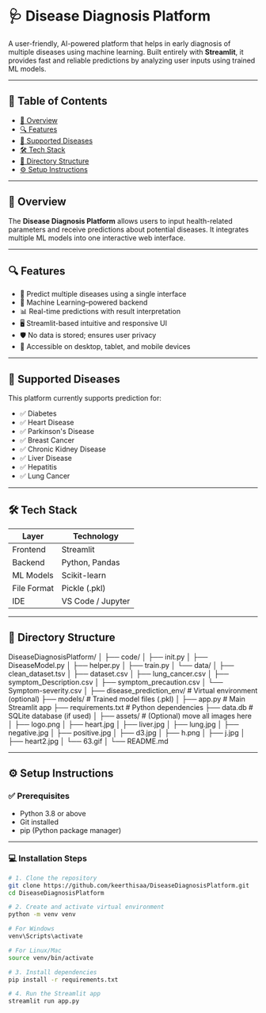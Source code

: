 # 🩺 Disease Diagnosis Platform

A user-friendly, AI-powered platform that helps in early diagnosis of multiple diseases using machine learning. Built entirely with **Streamlit**, it provides fast and reliable predictions by analyzing user inputs using trained ML models.

---

## 📌 Table of Contents

- [🚀 Overview](#-overview)  
- [🔍 Features](#-features)  
- [🧪 Supported Diseases](#-supported-diseases)  
- [🛠️ Tech Stack](#-tech-stack)  
- [📁 Directory Structure](#-directory-structure)  
- [⚙️ Setup Instructions](#-setup-instructions)  

---

## 🚀 Overview

The **Disease Diagnosis Platform** allows users to input health-related parameters and receive predictions about potential diseases. It integrates multiple ML models into one interactive web interface.

---

## 🔍 Features

- 🔬 Predict multiple diseases using a single interface  
- 🧠 Machine Learning–powered backend  
- 📊 Real-time predictions with result interpretation  
- 🖥️ Streamlit-based intuitive and responsive UI  
- 🛡️ No data is stored; ensures user privacy  
- 📱 Accessible on desktop, tablet, and mobile devices  

---

## 🧪 Supported Diseases

This platform currently supports prediction for:

- ✅ Diabetes  
- ✅ Heart Disease  
- ✅ Parkinson's Disease  
- ✅ Breast Cancer  
- ✅ Chronic Kidney Disease  
- ✅ Liver Disease  
- ✅ Hepatitis  
- ✅ Lung Cancer  

---

## 🛠️ Tech Stack

| Layer       | Technology         |
|-------------|--------------------|
| Frontend    | Streamlit          |
| Backend     | Python, Pandas     |
| ML Models   | Scikit-learn       |
| File Format | Pickle (.pkl)      |
| IDE         | VS Code / Jupyter  |

---

## 📁 Directory Structure

DiseaseDiagnosisPlatform/
│
├── code/
│ ├── init.py
│ ├── DiseaseModel.py
│ ├── helper.py
│ ├── train.py
│ └── data/
│ ├── clean_dataset.tsv
│ ├── dataset.csv
│ ├── lung_cancer.csv
│ ├── symptom_Description.csv
│ ├── symptom_precaution.csv
│ └── Symptom-severity.csv
│
├── disease_prediction_env/ # Virtual environment (optional)
├── models/ # Trained model files (.pkl)
│
├── app.py # Main Streamlit app
├── requirements.txt # Python dependencies
├── data.db # SQLite database (if used)
│
├── assets/ # (Optional) move all images here
│ ├── logo.png
│ ├── heart.jpg
│ ├── liver.jpg
│ ├── lung.jpg
│ ├── negative.jpg
│ ├── positive.jpg
│ ├── d3.jpg
│ ├── h.png
│ ├── j.jpg
│ ├── heart2.jpg
│ └── 63.gif
│
└── README.md

---

## ⚙️ Setup Instructions

### ✅ Prerequisites

- Python 3.8 or above  
- Git installed  
- pip (Python package manager)

---

### 💻 Installation Steps

```bash
# 1. Clone the repository
git clone https://github.com/keerthisaa/DiseaseDiagnosisPlatform.git
cd DiseaseDiagnosisPlatform

# 2. Create and activate virtual environment
python -m venv venv

# For Windows
venv\Scripts\activate

# For Linux/Mac
source venv/bin/activate

# 3. Install dependencies
pip install -r requirements.txt

# 4. Run the Streamlit app
streamlit run app.py
